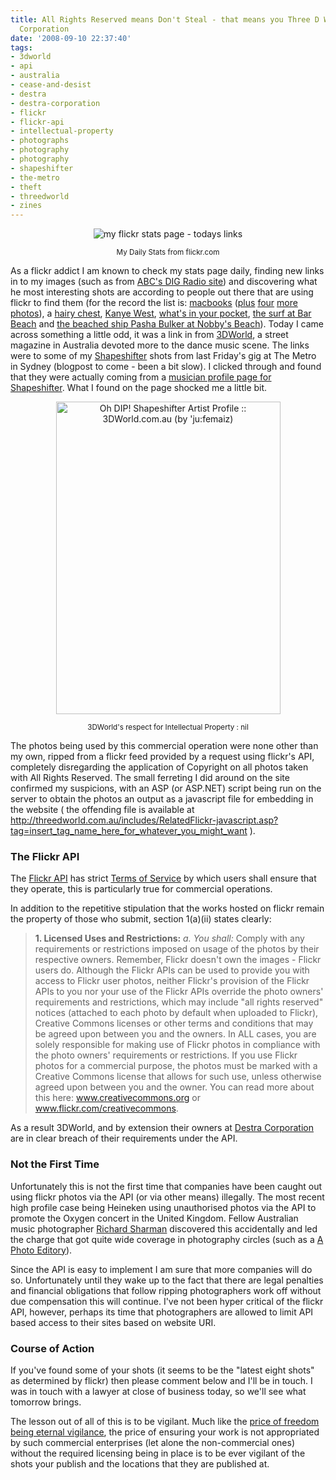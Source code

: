 ```yaml
---
title: All Rights Reserved means Don't Steal - that means you Three D World & Destra
  Corporation
date: '2008-09-10 22:37:40'
tags:
- 3dworld
- api
- australia
- cease-and-desist
- destra
- destra-corporation
- flickr
- flickr-api
- intellectual-property
- photographs
- photography
- photography
- shapeshifter
- the-metro
- theft
- threedworld
- zines
---
```


<p style="text-align: center;"><img src="http://snapplr.com/5jaf" alt="my flickr stats page - todays links" /></p>
<p style="text-align: center;"><small>My Daily Stats from flickr.com</small></p>

As a flickr addict I am known to check my stats page daily, finding new links in to my images (such as from <a href="http://www.abc.net.au/dig/stories/s2300275.htm">ABC's DIG Radio site</a>) and discovering what he most interesting shots are according to people out there that are using flickr to find them (for the record the list is: <a href="http://flickr.com/photos/jufemaiz/157136034/">macbooks</a> (<a href="http://flickr.com/photos/jufemaiz/157135815/">plus</a> <a href="http://flickr.com/photos/jufemaiz/157135432/">four</a> <a href="http://flickr.com/photos/jufemaiz/157135374/">more</a> <a href="http://flickr.com/photos/jufemaiz/157135972/">photos</a>), a <a href="http://flickr.com/photos/jufemaiz/188722613/">hairy chest</a>, <a href="http://flickr.com/photos/jufemaiz/2268177377/">Kanye West</a>, <a href="http://flickr.com/photos/jufemaiz/714527642/">what's in your pocket</a>, <a href="http://flickr.com/photos/jufemaiz/427345976/">the surf at Bar Beach</a> and <a href="http://flickr.com/photos/jufemaiz/535864452/">the beached ship Pasha Bulker at Nobby's Beach</a>). Today I came across something a little odd, it was a link in from <a href="http://threedworld.com.au/">3DWorld</a>, a street magazine in Australia devoted more to the dance music scene. The links were to some of my <a href="http://flickr.com/photos/jufemaiz/sets/72157607154455902/">Shapeshifter</a> shots from last Friday's gig at The Metro in Sydney (blogpost to come - been a bit slow). I clicked through and found that they were actually coming from a <a href="http://threedworld.com.au/music/profiles/Shapeshifter/?id=697&page=photos">musician profile page for Shapeshifter</a>. What I found on the page shocked me a little bit.

<p style="text-align: center;"><a href="http://flickr.com/photos/jufemaiz/2844612167/" title="Oh DIP! Shapeshifter Artist Profile :: 3DWorld.com.au (by 'ju:femaiz)"><img src="http://farm4.static.flickr.com/3143/2844612167_9781272bd2.jpg" title="Oh DIP! Shapeshifter Artist Profile :: 3DWorld.com.au (by 'ju:femaiz)" alt="Oh DIP! Shapeshifter Artist Profile :: 3DWorld.com.au (by 'ju:femaiz)" width="359" height="500" /></a></p>
<p style="text-align: center;"><small>3DWorld's respect for Intellectual Property : nil</small></p>

The photos being used by this commercial operation were none other than my own, ripped from a flickr feed provided by a request using flickr's API, completely disregarding the application of Copyright on all photos taken with All Rights Reserved. The small ferreting I did around on the site confirmed my suspicions, with an ASP (or ASP.NET) script being run on the server to obtain the photos an output as a javascript file for embedding in the website ( the offending file is available at http://threedworld.com.au/includes/RelatedFlickr-javascript.asp?tag=insert_tag_name_here_for_whatever_you_might_want ).

<h3>The Flickr API</h3>
The <a href="http://www.flickr.com/services/api/">Flickr API</a> has strict <a href="http://www.flickr.com/services/api/tos/">Terms of Service</a> by which users shall ensure that they operate, this is particularly true for commercial operations.

In addition to the repetitive stipulation that the works hosted on flickr remain the property of those who submit, section 1(a)(ii) states clearly:

<blockquote><strong>1. Licensed Uses and Restrictions:</strong> <em>a. You shall:</em> Comply with any requirements or restrictions imposed on usage of the photos by their respective owners. Remember, Flickr doesn't own the images - Flickr users do. Although the Flickr APIs can be used to provide you with access to Flickr user photos, neither Flickr's provision of the Flickr APIs to you nor your use of the Flickr APIs override the photo owners' requirements and restrictions, which may include "all rights reserved" notices (attached to each photo by default when uploaded to Flickr), Creative Commons licenses or other terms and conditions that may be agreed upon between you and the owners. In ALL cases, you are solely responsible for making use of Flickr photos in compliance with the photo owners' requirements or restrictions. If you use Flickr photos for a commercial purpose, the photos must be marked with a Creative Commons license that allows for such use, unless otherwise agreed upon between you and the owner. You can read more about this here: <a href="http://www.creativecommons.org/">www.creativecommons.org</a> or <a href="http://www.flickr.com/creativecommons">www.flickr.com/creativecommons</a>.</blockquote>

As a result 3DWorld, and by extension their owners at <a href="http://destra.com/">Destra Corporation</a> are in clear breach of their requirements under the API.

<h3>Not the First Time</h3>
Unfortunately this is not the first time that companies have been caught out using flickr photos via the API (or via other means) illegally. The most recent high profile case being Heineken using unauthorised photos via the API to promote the Oxygen concert in the United Kingdom. Fellow Australian music photographer <a href="http://www.flickr.com/people/blackshadowphotos/">Richard Sharman</a> discovered this accidentally and led the charge that got quite wide coverage in photography circles (such as a <a href="http://aphotoeditor.com/2008/08/11/heineken-discovers-flickr-isnt-full-of-free-photography/">A Photo Editory</a>).

Since the API is easy to implement I am sure that more companies will do so. Unfortunately until they wake up to the fact that there are legal penalties and financial obligations that follow ripping photographers work off without due compensation this will continue. I've not been hyper critical of the flickr API, however, perhaps its time that photographers are allowed to limit API based access to their sites based on website URI.

<h3>Course of Action</h3>
If you've found some of your shots (it seems to be the "latest eight shots" as determined by flickr) then please comment below and I'll be in touch. I was in touch with a lawyer at close of business today, so we'll see what tomorrow brings.

The lesson out of all of this is to be vigilant. Much like the <a href="http://en.wikiquote.org/wiki/Thomas_Jefferson">price of freedom being eternal vigilance</a>, the price of ensuring your work is not appropriated by such commercial enterprises (let alone the non-commercial ones) without the required licensing being in place is to be ever vigilant of the shots your publish and the locations that they are published at.
